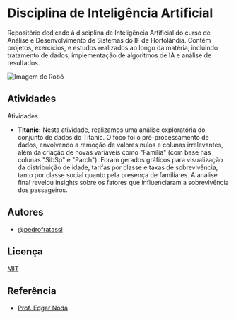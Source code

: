
# Disciplina de Inteligência Artificial

Repositório dedicado à disciplina de Inteligência Artificial do curso de Análise e Desenvolvimento de Sistemas do IF de Hortolândia. Contém projetos, exercícios, e estudos realizados ao longo da matéria, incluindo tratamento de dados, implementação de algoritmos de IA e análise de resultados.

![Imagem de Robô](https://i.imgur.com/a5pLyJQ.jpeg)

## Atividades
Atividades
- <b>Titanic:</b> Nesta atividade, realizamos uma análise exploratória do conjunto de dados do Titanic. O foco foi o pré-processamento de dados, envolvendo a remoção de valores nulos e colunas irrelevantes, além da criação de novas variáveis como "Família" (com base nas colunas "SibSp" e "Parch"). Foram gerados gráficos para visualização da distribuição de idade, tarifas por classe e taxas de sobrevivência, tanto por classe social quanto pela presença de familiares. A análise final revelou insights sobre os fatores que influenciaram a sobrevivência dos passageiros.

## Autores

- [@pedrofratassi](https://github.com/pedrofratassi/)


## Licença

[MIT](https://choosealicense.com/licenses/mit/)


## Referência

 - [Prof. Edgar Noda](https://github.com/EdgarNoda/INTI6-2024)

